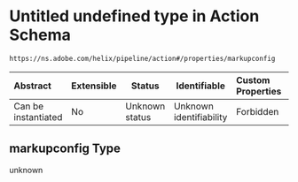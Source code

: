 # Untitled undefined type in Action Schema

```txt
https://ns.adobe.com/helix/pipeline/action#/properties/markupconfig
```




| Abstract            | Extensible | Status         | Identifiable            | Custom Properties | Additional Properties | Access Restrictions | Defined In                                                        |
| :------------------ | ---------- | -------------- | ----------------------- | :---------------- | --------------------- | ------------------- | ----------------------------------------------------------------- |
| Can be instantiated | No         | Unknown status | Unknown identifiability | Forbidden         | Allowed               | none                | [action.schema.json\*](action.schema.json "open original schema") |

## markupconfig Type

unknown
